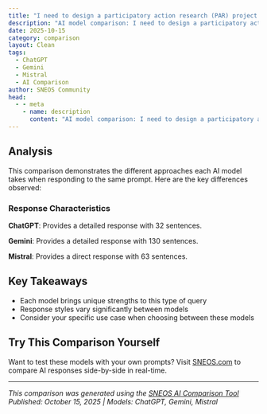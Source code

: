 ```yaml
---
title: "I need to design a participatory action research (PAR) project. Help me: 1) Engage community in identifying issues"
description: "AI model comparison: I need to design a participatory action research (PAR) project. Help me: 1) Engage community in iden..."
date: 2025-10-15
category: comparison
layout: Clean
tags:
  - ChatGPT
  - Gemini
  - Mistral
  - AI Comparison
author: SNEOS Community
head:
  - - meta
    - name: description
      content: "AI model comparison: I need to design a participatory action research (PAR) project. Help me: 1) Engage community in identifying issues..."
---
```


<ChatComparison
  title="I need to design a participatory action research (PAR) project. Help me: 1) Engage community in identifying issues"
  prompt="I need to design a participatory action research (PAR) project. Help me: 1) Engage community in identifying issues"
  :responses='{"ChatGPT": "Designing a participatory action research (PAR) project involves actively engaging the community in identifying issues that matter to them. Here are some strategies to effectively involve the community in this initial phase:\n\n### 1. Establish Trust and Build Relationships\n   - **Community Meetings:** Organize informal gatherings to introduce the purpose of the project, establish rapport, and share your intention to work collaboratively.\n   - **Listen Actively:** Create a welcoming environment for community members to share their thoughts and experiences. Encourage open dialogue without judgment.\n\n### 2. Use Participatory Techniques\n   - **Focus Groups:** Organize small focus group discussions with diverse community members to explore various issues in depth.\n   - **Workshops:** Conduct participatory workshops where community members can brainstorm issues, rate their importance, and share personal experiences.\n\n### 3. Conduct Surveys and Interviews\n   - **Surveys:** Distribute surveys (paper or digital) that ask about issues affecting the community. Make sure to design questions that allow for open-ended responses for nuanced feedback.\n   - **Interviews:** Conduct interviews with key informants, such as community leaders or long-standing residents, to gain deeper insights into community concerns.\n\n### 4. Utilize Visual Tools\n   - **Mapping Activities:** Engage community members in mapping exercises where they can identify problem areas or resources in the community. This could be done through literal maps, or by drawing to represent issues visually.\n   - **Photovoice:** Encourage participants to take photographs that represent issues they face within the community and discuss these images collectively.\n\n### 5. Community Needs Assessment\n   - **Identify Priorities:** Work together with community members to prioritize the identified issues using techniques like dot voting, where participants can vote on the most pressing concerns.\n   - **Asset Mapping:** Identify existing community assets and strengths as a part of the needs assessment. This helps frame issues in a more constructive way and fosters a sense of agency.\n\n### 6. Create Ongoing Feedback Mechanisms\n   - **Regular Updates:** Keep the community informed about the research process and findings. This can be done through newsletters, social media, or community bulletin boards.\n   - **Feedback Loops:** Provide opportunities for community members to give feedback on the research process, ensuring they feel invested and heard throughout.\n\n### 7. Co-Create Research Questions\n   - **Collaborative Question Development:** Work with community members to formulate research questions based on the identified issues. This ensures that the research is grounded in community experiences and priorities.\n\n### 8. Establish a Community Research Team\n   - **Research Co-Facilitators:** Identify and train community members who are interested in taking an active role in the research process. This helps build capacity within the community and ensures ongoing involvement.\n\n### Conclusion\nThe key to engaging the community in identifying issues is to actively listen, facilitate dialogue, and empower community members throughout the process. The focus should always be on building relationships and ensuring that the research is relevant and beneficial for the community.", "Gemini": "This is an excellent starting point for a PAR project! Engaging the community in identifying issues is the foundational step, crucial for building trust, ensuring relevance, and empowering local voices.\n\nLet\u0027s design a PAR project focused specifically on this initial phase.\n\n---\n\n## Participatory Action Research (PAR) Project Design:\n### Phase 1: Co-Identifying Community Issues \u0026 Assets\n\n**Project Title (Placeholder):** \u0022Our Community, Our Voice: Co-Creating Solutions for a Stronger Future\u0022\n\n**Overall Project Goal:** To empower community members to collectively identify, analyze, and prioritize key issues and existing assets within their community, laying the groundwork for community-led action and sustainable change.\n\n**Core PAR Principles Guiding This Phase:**\n*   **Participation:** Ensuring diverse community members are actively involved in *all* stages of issue identification.\n*   **Empowerment:** Shifting power from external researchers to community members, valuing their lived experiences as expertise.\n*   **Collaboration:** Working *with* the community, not *on* it.\n*   **Knowledge Co-Creation:** Generating knowledge together through shared experiences and analysis.\n*   **Action-Oriented:** Identifying issues with the explicit aim of addressing them through future action.\n*   **Reflexivity:** Continuously reflecting on the process and adjusting methods to best serve the community.\n\n---\n\n### Phase 1: Engaging Community in Identifying Issues \u0026 Assets\n\nThis phase focuses on building relationships, trust, and a shared understanding of community strengths (assets) and challenges (issues).\n\n**Objectives for Phase 1:**\n1.  **Build a Core Community-Researcher Team:** Establish a diverse group of community members and external researchers committed to co-leading the PAR process.\n2.  **Foster Trust \u0026 Relationships:** Create safe and welcoming spaces for open dialogue and genuine participation.\n3.  **Map Community Assets:** Identify existing strengths, resources, skills, and positive initiatives within the community.\n4.  **Identify \u0026 Articulate Key Issues:** Facilitate processes for community members to name, describe, and discuss the challenges they face.\n5.  **Explore Root Causes:** Move beyond surface-level problems to understand underlying factors contributing to identified issues.\n6.  **Prioritize Issues \u0026 Assets:** Collectively determine which issues are most pressing and which assets can be leveraged for future action.\n7.  **Develop Shared Vision:** Begin to articulate a collective vision for a desired future.\n\n---\n\n#### **Detailed Steps \u0026 Methods for Phase 1:**\n\n**Step 1: Initial Outreach \u0026 Relationship Building (Pre-PAR Team Formation)**\n\n*   **Goal:** Establish initial contacts, build rapport, and identify potential community co-researchers.\n*   **Methods:**\n    *   **Informal Conversations \u0026 \u0022Walk-Abouts\u0022:** Researchers spend time in the community (e.g., at local markets, community centers, parks), engaging in informal chats, listening to everyday concerns, and observing community life.\n    *   **\u0022Key Informant\u0022 Interviews:** Conduct one-on-one, semi-structured interviews with respected community leaders, elders, organizers, and service providers to understand initial perspectives, identify potential allies, and learn about community dynamics.\n    *   **Community Mapping (Initial):** Create a basic map of the community (physical and social) noting key gathering places, local businesses, schools, places of worship, and existing community groups.\n    *   **Attending Community Events:** Participate in existing community meetings, festivals, or gatherings to demonstrate genuine interest and build trust.\n\n**Step 2: Forming the Core Community-Researcher Team (The \u0022Action Group\u0022)**\n\n*   **Goal:** Recruit and orient a diverse group of 5-10 community members who are interested in becoming co-researchers and leading the issue identification process.\n*   **Methods:**\n    *   **Open Invitation \u0026 Nomination:** Based on initial outreach, issue open invitations (via flyers, word-of-mouth, community leaders) for people to join a \u0022Community Action Group.\u0022 Also, specifically invite individuals identified as passionate and respected.\n    *   **Initial Meeting/Workshop:** Hold an introductory session to explain PAR principles, discuss the project\u0027s goals, and clarify the roles and responsibilities of co-researchers. Emphasize shared power and decision-making.\n    *   **Skills-Building (Introductory):** Provide basic training in facilitation, active listening, note-taking, and ethical research practices (e.g., confidentiality, informed consent).\n    *   **Developing a \u0022Team Charter\u0022:** Co-create an agreement outlining the team\u0027s values, communication protocols, decision-making processes, and shared commitments.\n\n**Step 3: Community-Wide Engagement for Issue \u0026 Asset Identification**\n\n*   **Goal:** Gather broad input from diverse community members on both challenges and strengths. The Core Community-Researcher Team leads these activities.\n*   **Methods (Choose a mix based on community context, literacy levels, and preferences):**\n    *   **A. Asset-Based Community Development (ABCD) Mapping:**\n        *   **Description:** Instead of starting with problems, begin by identifying and mapping all the positive capacities, skills, and resources within the community. This builds confidence and provides a foundation for addressing issues.\n        *   **Activity:** \u0022Treasures of Our Community\u0022 workshops. Use large paper, markers, and visual aids. Ask participants to draw or list:\n            *   Individual skills (e.g., cooking, carpentry, storytelling)\n            *   Associations/Groups (e.g., sports clubs, faith groups, informal networks)\n            *   Institutions (e.g., schools, libraries, clinics)\n            *   Physical Space (e.g., parks, community gardens, historic sites)\n            *   Local Economy (e.g., local businesses, markets)\n        *   **Outcome:** A visual map and list of community strengths.\n\n    *   **B. Photovoice/VideoVoice:**\n        *   **Description:** Community members are given cameras (or use their phones) to photograph/video aspects of their community that represent its strengths or challenges.\n        *   **Activity:** Participants take photos/videos, then gather in small groups (facilitated by co-researchers) to discuss their images, sharing stories and perspectives using the \u0022SHOWED\u0022 method:\n            *   **S**ee: What do you see in the photo/video?\n            *   **H**appened: What is happening in the photo/video?\n            *   **O**wn: How does this relate to your own life?\n            *   **W**hy: Why does this strength/problem exist?\n            *   **E**mpower: What can we do about it?\n            *   **D**o: What action can we take?\n        *   **Outcome:** Powerful visual narratives of community issues and assets, with accompanying explanations and initial ideas for action.\n\n    *   **C. Community Storytelling/Narrative Circles:**\n        *   **Description:** Provide a safe space for community members to share personal stories related to their experiences, challenges, and aspirations within the community.\n        *   **Activity:** Facilitated circles where participants respond to prompts like: \u0022Tell us about a time you felt proud of our community,\u0022 or \u0022Share an experience where you faced a challenge here, and how you dealt with it.\u0022 Co-researchers listen actively and record themes.\n        *   **Outcome:** Rich qualitative data, deeper understanding of lived experiences, and identification of recurring themes/issues.\n\n    *   **D. \u0022Problem Tree\u0022 / \u0022Solution Tree\u0022 Workshops:**\n        *   **Description:** A structured visual method to analyze issues (Problem Tree) and then transform them into solutions (Solution Tree).\n        *   **Activity:**\n            *   **Problem Tree:** On a large sheet, the community-researcher team helps participants identify a core problem (trunk), its causes (roots), and its effects (branches). This helps uncover root causes.\n            *   **Solution Tree:** Once the problem tree is built, participants transform each negative statement into a positive one (e.g., \u0022lack of safe spaces\u0022 becomes \u0022presence of safe spaces\u0022). This generates potential solutions.\n        *   **Outcome:** A clear visual representation of interconnected issues and their underlying causes, alongside potential pathways for action.\n\n    *   **E. Participatory Mapping (Physical/Social):**\n        *   **Description:** Community members collaboratively draw maps of their neighborhood, highlighting areas of concern (e.g., unsafe crossings, lack of green space) and areas of strength (e.g., friendly neighbors, community garden).\n        *   **Activity:** Provide large blank maps (or aerial photos), markers, and sticky notes. Participants mark, draw, and write directly on the map.\n        *   **Outcome:** Geo-spatial identification of issues and assets, revealing patterns and hot-spots.\n\n    *   **F. Co-Designed Surveys/Interviews:**\n        *   **Description:** The Core Community-Researcher Team develops and administers surveys or conduct interviews relevant to the community\u0027s context.\n        *   **Activity:** The team designs the questions, pre-tests them, decides on distribution methods (e.g., online, paper, spoken interviews), and collects data.\n        *   **Outcome:** Quantitative and qualitative data, allowing for broader reach and specific question targeting. *Crucially, the community team must lead this.*\n\n**Step 4: Collective Data Analysis \u0026 Sense-Making**\n\n*   **Goal:** The Core Community-Researcher Team, with broader community input, analyzes the gathered information to identify key themes, patterns, and priorities.\n*   **Methods:**\n    *   **Thematic Analysis Workshops:** The team reviews all data (photos, stories, map annotations, survey responses). Using affinity mapping or sticky notes, they group similar ideas, identify recurring themes, and name them.\n    *   **Community Feedback Sessions:** Present preliminary findings (e.g., \u0022We heard that these are the top 3 issues...\u0022) back to the wider community in an accessible format (e.g., visual displays, short presentations) to validate and enrich the analysis.\n    *   **Root Cause Analysis (Deeper Dive):** Using techniques like the \u00225 Whys\u0022 (asking \u0022why?\u0022 five times) to delve deeper into the root causes of prioritized issues, building on the Problem Tree exercise.\n\n**Step 5: Prioritization \u0026 Visioning**\n\n*   **Goal:** The community collectively decides which issues are most critical to address first and begins to articulate a shared vision for change.\n*   **Methods:**\n    *   **Dotmocracy/Voting:** List identified issues and assets. Community members are given stickers or dots to place next to the issues they feel are most important or the assets they feel are most valuable to leverage.\n    *   **Impact/Feasibility Matrix:** For the top-prioritized issues, community members can discuss and rank them based on:\n        *   How much impact would solving this issue have?\n        *   How feasible is it for our community to address this issue?\n    *   **\u0022Preferred Future\u0022 Workshop:** Ask participants to imagine their community five years from now if these issues were addressed. What does it look, feel, and sound like? This helps define a shared vision and desired outcomes.\n\n**Step 6: Documentation \u0026 Sharing Findings**\n\n*   **Goal:** Create accessible documentation of the identified issues, assets, and priorities to serve as a foundation for the next phases of the PAR project.\n*   **Methods:**\n    *   **Community Report:** Co-create a report (visual, accessible language, possibly multilingual) summarizing the findings, priorities, and shared vision.\n    *   **Public Presentation/Exhibit:** Host a public event where the Core Community-Researcher Team presents the findings to the wider community, local stakeholders, and decision-makers. This could involve displaying Photovoice images, maps, and problem/solution trees.\n    *   **Digital Storytelling:** Create short videos or digital presentations based on the collected stories and findings.\n\n---\n\n### Moving Forward (Briefly, Beyond Phase 1):\n\nOnce Phase 1 is complete, the project transitions into:\n\n*   **Phase 2: Action Planning:** The Core Community-Researcher Team, along with broader community input, will develop concrete action plans to address the prioritized issues, leveraging identified assets. This involves setting goals, identifying resources, assigning roles, and developing timelines.\n*   **Phase 3: Taking Action:** Implementing the action plans.\n*   **Phase 4: Observation \u0026 Reflection:** Monitoring progress, collecting data on the impact of actions, and critically reflecting on what\u0027s working and what\u0027s not.\n*   **Phase 5: Evaluation \u0026 Sustaining Change:** Assessing the overall success of the project, documenting lessons learned, and planning for ongoing community-led initiatives.\n\n---\n\nBy meticulously designing this first phase, you ensure that the entire PAR project is truly grounded in community needs, driven by local expertise, and built on a foundation of trust and shared ownership.", "Mistral": "Designing a Participatory Action Research (PAR) project involves engaging the community in identifying issues that are relevant and important to them. Here are some steps to help you engage the community effectively:\n\n### 1. **Initial Engagement and Building Trust**\n   - **Community Meetings:** Organize initial meetings with community members to introduce the PAR project and its objectives. Ensure these meetings are inclusive and accessible to all segments of the community.\n   - **Trust Building:** Build trust by being transparent about your intentions, respecting the community\u0027s values and norms, and demonstrating a genuine interest in their well-being.\n   - **Cultural Sensitivity:** Be aware of cultural differences and ensure that your approach is culturally sensitive and respectful.\n\n### 2. **Identifying Key Stakeholders**\n   - **Community Leaders:** Engage with community leaders, elders, and other influential figures who can help mobilize the community.\n   - **Diverse Voices:** Ensure that you include a diverse range of voices, including marginalized groups, youth, and women.\n   - **Local Organizations:** Collaborate with local organizations, NGOs, and community groups that have established relationships with the community.\n\n### 3. **Collective Issue Identification**\n   - **Focus Groups:** Conduct focus groups to discuss community issues. Ensure that these groups are representative of the community\u0027s diversity.\n   - **Surveys and Interviews:** Use surveys and interviews to gather data on community concerns. Make sure the questions are clear and relevant to the community.\n   - **Community Mapping:** Engage the community in mapping exercises to identify key issues and resources. This can be done through participatory mapping, where community members draw maps of their area and highlight issues.\n   - **Storytelling:** Encourage community members to share their stories and experiences. This can provide rich, qualitative data on the issues they face.\n\n### 4. **Prioritizing Issues**\n   - **Voting and Ranking:** Use voting or ranking methods to prioritize the identified issues. This can be done through techniques like dot voting, where community members place stickers on issues they consider most important.\n   - **Consensus Building:** Facilitate discussions to build consensus on the most pressing issues. Ensure that all voices are heard and considered.\n   - **Action Planning:** Develop an action plan based on the prioritized issues. This plan should include specific goals, strategies, and timelines.\n\n### 5. **Communication and Feedback**\n   - **Regular Updates:** Keep the community informed about the progress of the project through regular updates and meetings.\n   - **Feedback Mechanisms:** Establish mechanisms for continuous feedback from the community. This can include suggestion boxes, community meetings, and online platforms.\n   - **Transparency:** Be transparent about the findings and decisions made during the PAR process. Share the data and insights gathered with the community.\n\n### 6. **Capacity Building**\n   - **Training and Workshops:** Provide training and workshops to build the capacity of community members to participate effectively in the PAR process. This can include training on research methods, data analysis, and advocacy.\n   - **Empowerment:** Empower community members to take ownership of the project and drive the change they want to see.\n\n### 7. **Documentation and Reflection**\n   - **Documentation:** Document the entire process, including the methods used, the issues identified, and the actions taken. This documentation will be valuable for future reference and for sharing with other communities.\n   - **Reflection:** Encourage reflection on the process and outcomes. This can help identify what worked well and what could be improved in future PAR projects.\n\n### Example Scenario\nImagine you are working with a rural community that has been experiencing water shortages. Here\u2019s how you might engage them:\n\n1. **Initial Engagement:** Organize a community meeting at the local school, inviting everyone to attend. Explain the PAR project and its goals.\n2. **Identifying Key Stakeholders:** Engage with the village chief, local farmers, women\u0027s groups, and youth leaders.\n3. **Collective Issue Identification:** Conduct focus groups with different segments of the community. Use surveys to gather data on water usage and availability. Engage the community in mapping exercises to identify water sources and areas of shortage.\n4. **Prioritizing Issues:** Use dot voting to prioritize the most pressing water-related issues. Facilitate discussions to build consensus on the top issues.\n5. **Communication and Feedback:** Provide regular updates through community meetings and a local bulletin board. Establish a suggestion box for continuous feedback.\n6. **Capacity Building:** Organize workshops on water conservation techniques and basic research methods.\n7. **Documentation and Reflection:** Document the entire process, including the methods used, the issues identified, and the actions taken. Reflect on the process with the community to identify strengths and areas for improvement.\n\nBy following these steps, you can effectively engage the community in identifying issues and ensure that the PAR project is inclusive, participatory, and impactful."}' published-date="{DateTime.UtcNow:HH:mm}"
/>

## Analysis

This comparison demonstrates the different approaches each AI model takes when responding to the same prompt. Here are the key differences observed:

### Response Characteristics

**ChatGPT**: Provides a detailed response with 32 sentences. 

**Gemini**: Provides a detailed response with 130 sentences. 

**Mistral**: Provides a direct response with 63 sentences. 

## Key Takeaways

- Each model brings unique strengths to this type of query
- Response styles vary significantly between models
- Consider your specific use case when choosing between these models

## Try This Comparison Yourself

Want to test these models with your own prompts? Visit [SNEOS.com](https://sneos.com) to compare AI responses side-by-side in real-time.

---

*This comparison was generated using the [SNEOS AI Comparison Tool](https://sneos.com)*
*Published: October 15, 2025 | Models: ChatGPT, Gemini, Mistral*
